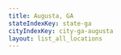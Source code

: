 ```yaml
---
title: Augusta, GA
stateIndexKey: state-ga
cityIndexKey: city-ga-augusta
layout: list_all_locations
---
```

